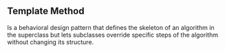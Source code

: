 ## Template Method 
Is a behavioral design pattern that defines the skeleton of an algorithm in the superclass but lets subclasses override specific steps of the algorithm without changing its structure.

